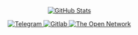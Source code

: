 <div id="header" align="center">
  <p align="center">
  <a href="https://github.com/anuraghazra/github-readme-stats">
    <img src="https://github-readme-stats.vercel.app/api?username=An0nX&show=reviews,prs_merged&theme=dark&show_icons=true&cache_seconds=21600" alt="GitHub Stats">
  </a>
</p>  
  <div id='badges'>
    <a href='t.me/imx1ag'>
    <img src='https://img.shields.io/badge/telegram-blue?logo=telegram&logoColor=white&style=for-the-badge' alt='Telegram'/>
    </a>
    <a href= 'https://gitlab.com/X1ag'>
    <img src='https://img.shields.io/badge/gitlab-lightyellow?logo=gitlab&logoColor=orange&style=for-the-badge', alt='Gitlab'/>
    </a>
    <a href='https://tonviewer.com/UQCCUre08Opa3u2OkALTHcb0dboE-FUnkyoOqJVTO1h5HCKF'>
      <img src='https://img.shields.io/badge/ton-white?logo=ton&logoColor=blue&style=for-the-badge' alt='The Open Network'/>
    </a>
  </div>
  <img src="https://komarev.com/ghpvc/?username=x1ag&style=flat-square&color=blue" alt=""/>
  <div>
  </div>
</div>
